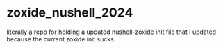 # zoxide_nushell_2024
literally a repo for holding a updated nushell-zoxide init file that I updated because the current zoxide init sucks.
